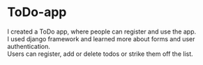 # ToDo-app
I created a ToDo app, where people can register and use the app. <br/>
I used django framework and learned more about forms and user authentication. <br/>
Users can register, add or delete todos or strike them off the list. 

